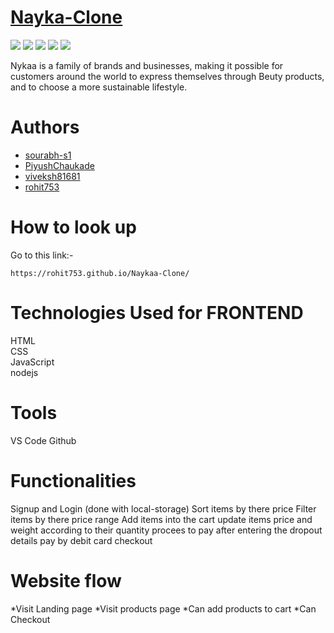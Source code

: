 # [Nayka-Clone](https://rohit753.github.io/Naykaa-Clone/)

<img src="https://i.ibb.co/V320Ks9/Screenshot-309.png"></img>
<img src="https://ibb.co/pzFyZCL"></img>
<img src="https://ibb.co/pzFyZCL"></img>
<img src="https://ibb.co/pzFyZCL"></img>
<img src="https://ibb.co/pzFyZCL"></img>

Nykaa is a family of brands and businesses, making it possible for customers around the world to express themselves through Beuty products, and to choose a more sustainable lifestyle.

# Authors
- [sourabh-s1](https://github.com/sourabh-s1)
- [PiyushChaukade](https://github.com/PiyushChaukade)
- [viveksh81681](https://github.com/viveksh81681)
- [rohit753](https://github.com/rohit753)

# How to look up

Go to this link:-

```
https://rohit753.github.io/Naykaa-Clone/
```

# Technologies Used for FRONTEND
HTML <br/>
CSS <br/>
JavaScript <br/>
nodejs <br/>


# Tools
VS Code
Github

# Functionalities
Signup and Login (done with local-storage)
Sort items by there price
Filter items by there price range
Add items into the cart
update items price and weight according to their quantity
procees to pay after entering the dropout details
pay by debit card
checkout

# Website flow
*Visit Landing page
*Visit products page
*Can add products to cart
*Can Checkout
